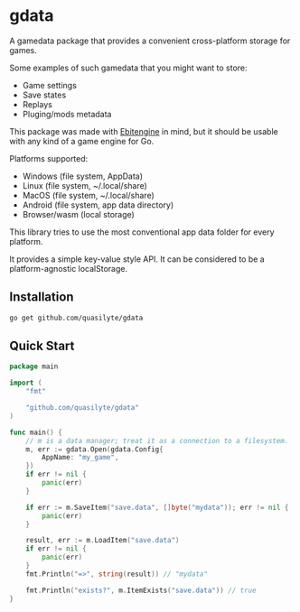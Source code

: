 # gdata

A gamedata package that provides a convenient cross-platform storage for games.

Some examples of such gamedata that you might want to store:

* Game settings
* Save states
* Replays
* Pluging/mods metadata

This package was made with [Ebitengine](https://github.com/hajimehoshi/ebiten/) in mind, but it should be usable with any kind of a game engine for Go.

Platforms supported:

* Windows (file system, AppData)
* Linux (file system, ~/.local/share)
* MacOS (file system, ~/.local/share)
* Android (file system, app data directory)
* Browser/wasm (local storage)

This library tries to use the most conventional app data folder for every platform.

It provides a simple key-value style API. It can be considered to be a platform-agnostic localStorage.

## Installation

```bash
go get github.com/quasilyte/gdata
```

## Quick Start

```go
package main

import (
	"fmt"

	"github.com/quasilyte/gdata"
)

func main() {
	// m is a data manager; treat it as a connection to a filesystem.
	m, err := gdata.Open(gdata.Config{
		AppName: "my_game",
	})
	if err != nil {
		panic(err)
	}

	if err := m.SaveItem("save.data", []byte("mydata")); err != nil {
		panic(err)
	}

	result, err := m.LoadItem("save.data")
	if err != nil {
		panic(err)
	}
	fmt.Println("=>", string(result)) // "mydata"

	fmt.Println("exists?", m.ItemExists("save.data")) // true
}
```
